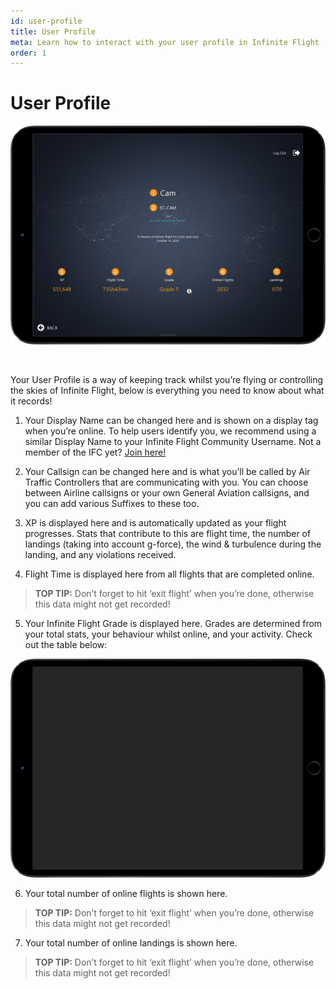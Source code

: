 ```yaml
---
id: user-profile
title: User Profile
meta: Learn how to interact with your user profile in Infinite Flight
order: 1
---
```


# User Profile



![User Profile Page](_images\manual\frames\user-profile.png)

​           

Your User Profile is a way of keeping track whilst you’re flying or controlling the skies of Infinite Flight, below is everything you need to know about what it records!

 

1. Your Display Name can be changed here and is shown on a display tag when you’re online. To help users identify you, we recommend using a similar Display Name to your Infinite Flight Community Username. Not a member of the IFC yet? [Join here!](https://community.infiniteflight.com/)

   

2. Your Callsign can be changed here and is what you’ll be called by Air Traffic Controllers that are communicating with you. You can choose between Airline callsigns or your own General Aviation callsigns, and you can add various Suffixes to these too.

   

3.  XP is displayed here and is automatically updated as your flight progresses. Stats that contribute to this are flight time, the number of landings (taking into account g-force), the wind & turbulence during the landing, and any violations received.

   

4. Flight Time is displayed here from all flights that are completed online.  

> **TOP TIP:** Don’t forget to hit ‘exit flight’ when you’re done, otherwise this data might not get recorded!

 

5. Your Infinite Flight Grade is displayed here. Grades are determined from your total stats, your behaviour whilst online, and your activity. Check out the table below:

 

 ![Grade Table](_images\manual\frames\grade-table.png)

 

6. Your total number of online flights is shown here.

> **TOP TIP:** Don’t forget to hit ‘exit flight’ when you’re done, otherwise this data might not get recorded!

 

7. Your total number of online landings is shown here. 

> **TOP TIP:** Don’t forget to hit ‘exit flight’ when you’re done, otherwise this data might not get recorded!